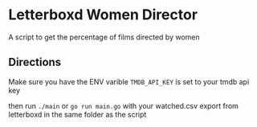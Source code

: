 # Letterboxd Women Director

A script to get the percentage of films directed by women

## Directions

Make sure you have the ENV varible `TMDB_API_KEY` is set to your tmdb api key

then run `./main` or `go run main.go` with your watched.csv export from letterboxd in the same folder as the script

